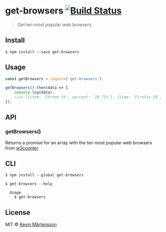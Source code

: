 # get-browsers [![Build Status](https://travis-ci.org/kevva/get-browsers.svg?branch=master)](https://travis-ci.org/kevva/get-browsers)

> Get ten most popular web browsers


## Install

```
$ npm install --save get-browsers
```


## Usage

```js
const getBrowsers = require('get-browsers');

getBrowsers().then(data => {
	console.log(data);
	//=> [{item: 'Chrome 34', percent: '20.71%'}, {item: 'Firefox 28', percent: '13.04%'}, ...]
});
```


## API

### getBrowsers()

Returns a promise for an array with the ten most popular web browsers from [w3counter](http://www.w3counter.com/globalstats.php)


## CLI

```
$ npm install --global get-browsers
```

```
$ get-browsers --help

  Usage
    $ get-browsers
```


## License

MIT © [Kevin Mårtensson](https://github.com/kevva)
